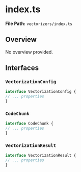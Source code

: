 # index.ts

**File Path:** `vectorizers/index.ts`

## Overview

No overview provided.

## Interfaces

### `VectorizationConfig`

```typescript
interface VectorizationConfig {
// ... properties
}
```

### `CodeChunk`

```typescript
interface CodeChunk {
// ... properties
}
```

### `VectorizationResult`

```typescript
interface VectorizationResult {
// ... properties
}
```

